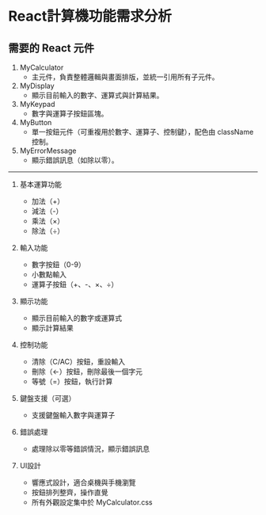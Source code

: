 # React計算機功能需求分析

## 需要的 React 元件

1. MyCalculator
   - 主元件，負責整體邏輯與畫面排版，並統一引用所有子元件。
2. MyDisplay
   - 顯示目前輸入的數字、運算式與計算結果。
3. MyKeypad
   - 數字與運算子按鈕區塊。
4. MyButton
   - 單一按鈕元件（可重複用於數字、運算子、控制鍵），配色由 className 控制。
5. MyErrorMessage
   - 顯示錯誤訊息（如除以零）。

---

1. 基本運算功能
   - 加法（+）
   - 減法（-）
   - 乘法（×）
   - 除法（÷）

2. 輸入功能
   - 數字按鈕（0-9）
   - 小數點輸入
   - 運算子按鈕（+、-、×、÷）
   
3. 顯示功能
   - 顯示目前輸入的數字或運算式
   - 顯示計算結果

4. 控制功能
   - 清除（C/AC）按鈕，重設輸入
   - 刪除（←）按鈕，刪除最後一個字元
   - 等號（=）按鈕，執行計算

5. 鍵盤支援（可選）
   - 支援鍵盤輸入數字與運算子

6. 錯誤處理
   - 處理除以零等錯誤情況，顯示錯誤訊息

7. UI設計
   - 響應式設計，適合桌機與手機瀏覽
   - 按鈕排列整齊，操作直覺
   - 所有外觀設定集中於 MyCalculator.css